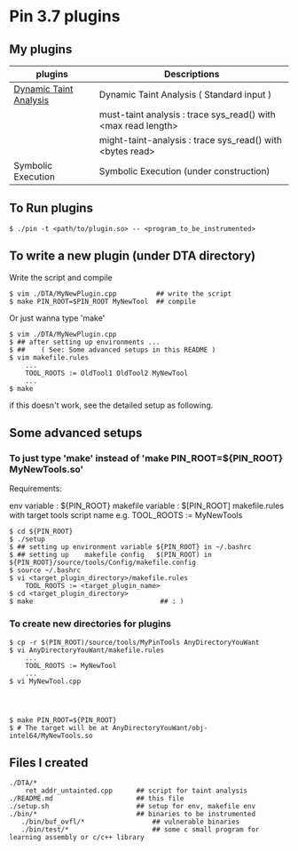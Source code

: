 # Pin 3.7 plugins

## My plugins 
| plugins                          | Descriptions                                                            |
|----------------------------------|-------------------------------------------------------------------------|
| [Dynamic Taint Analysis](/DTA)   | Dynamic Taint Analysis ( Standard input )                               |
|                                  |    must-taint analysis  : trace sys_read() with \<max read length\>     |
|                                  |    might-taint-analysis : trace sys_read() with \<bytes read\>          |
|  Symbolic Execution              | Symbolic Execution   (under construction)                               |

## To Run plugins

```
$ ./pin -t <path/to/plugin.so> -- <program_to_be_instrumented>
```

## To write a new plugin (under DTA directory)

Write the script and compile

```
$ vim ./DTA/MyNewPlugin.cpp          ## write the script
$ make PIN_ROOT=$PIN_ROOT MyNewTool  ## compile
```
Or just wanna type 'make'

```
$ vim ./DTA/MyNewPlugin.cpp
$ ## after setting up environments ...
$ ##    ( See: Some advanced setups in this README )
$ vim makefile.rules
    ...
    TOOL_ROOTS := OldTool1 OldTool2 MyNewTool
    ...
$ make 

```
if this doesn't work, see the detailed setup as following.

## Some advanced setups

### To just type 'make' instead of 'make PIN_ROOT=${PIN_ROOT} MyNewTools.so'

Requirements:

env variable       : ${PIN_ROOT}
makefile variable  : $[PIN_ROOT]
makefile.rules with target tools script name
e.g.
    TOOL_ROOTS := MyNewTools

```
$ cd ${PIN_ROOT}
$ ./setup
$ ## setting up environment variable ${PIN_ROOT} in ~/.bashrc
$ ## setting up    makefile config   $(PIN_ROOT) in ${PIN_ROOT}/source/tools/Config/makefile.config
$ source ~/.bashrc
$ vi <target_plugin_directory>/makefile.rules
    TOOL_ROOTS := <target_plugin_name>
$ cd <target_plugin_directory>
$ make                                ## : )
```

### To create new directories for plugins

```
$ cp -r $(PIN_ROOT)/source/tools/MyPinTools AnyDirectoryYouWant
$ vi AnyDirectoryYouWant/makefile.rules
    ...
    TOOL_ROOTS := MyNewTool
    ...
$ vi MyNewTool.cpp




$ make PIN_ROOT=${PIN_ROOT} 
$ # The target will be at AnyDirectoryYouWant/obj-intel64/MyNewTools.so

```


## Files I created

```
./DTA/*
    ret_addr_untainted.cpp      ## script for taint analysis
./README.md                     ## this file
./setup.sh                      ## setup for env, makefile env
./bin/*                         ## binaries to be instrumented
   ./bin/buf_ovfl/*                 ## vulnerable binaries
   ./bin/test/*                     ## some c small program for learning assembly or c/c++ library

```

